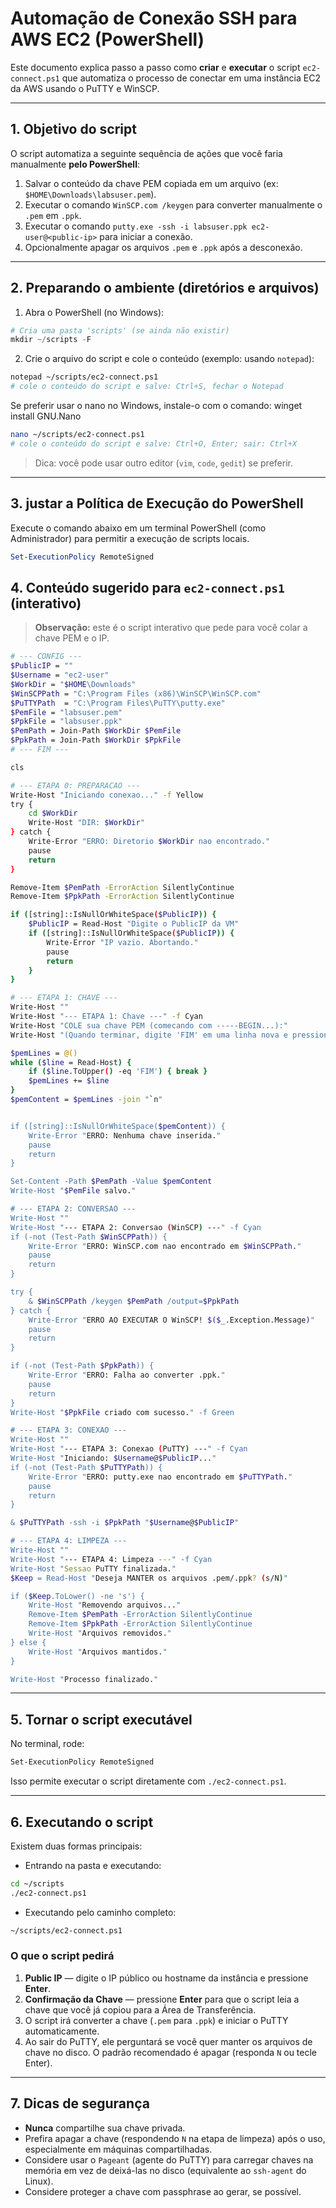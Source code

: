 # Automação de Conexão SSH para AWS EC2 (PowerShell)

Este documento explica passo a passo como **criar** e **executar** o script `ec2-connect.ps1` que automatiza o processo de conectar em uma instância EC2 da AWS usando o PuTTY e WinSCP.

---

## 1. Objetivo do script

O script automatiza a seguinte sequência de ações que você faria manualmente **pelo PowerShell**:

1.  Salvar o conteúdo da chave PEM copiada em um arquivo (ex: `$HOME\Downloads\labsuser.pem`).
2.  Executar o comando `WinSCP.com /keygen` para converter manualmente o `.pem` em `.ppk`.
3.  Executar o comando `putty.exe -ssh -i labsuser.ppk ec2-user@<public-ip>` para iniciar a conexão.
4.  Opcionalmente apagar os arquivos `.pem` e `.ppk` após a desconexão.

---

## 2. Preparando o ambiente (diretórios e arquivos)

1. Abra o PowerShell (no Windows):

```powershell
# Cria uma pasta 'scripts' (se ainda não existir)
mkdir ~/scripts -F
```

2. Crie o arquivo do script e cole o conteúdo (exemplo: usando `notepad`):

```bash
notepad ~/scripts/ec2-connect.ps1
# cole o conteúdo do script e salve: Ctrl+S, fechar o Notepad
```

Se preferir usar o nano no Windows, instale-o com o comando: winget install GNU.Nano

```bash
nano ~/scripts/ec2-connect.ps1
# cole o conteúdo do script e salve: Ctrl+O, Enter; sair: Ctrl+X
```

> Dica: você pode usar outro editor (`vim`, `code`, `gedit`) se preferir.

---

## 3. justar a Política de Execução do PowerShell

Execute o comando abaixo em um terminal PowerShell (como Administrador) para permitir a execução de scripts locais.

```powershell
Set-ExecutionPolicy RemoteSigned
```

## 4. Conteúdo sugerido para `ec2-connect.ps1` (interativo)

> **Observação:** este é o script interativo que pede para você colar a chave PEM e o IP.

```bash
# --- CONFIG ---
$PublicIP = "" 
$Username = "ec2-user"
$WorkDir = "$HOME\Downloads" 
$WinSCPPath = "C:\Program Files (x86)\WinSCP\WinSCP.com"
$PuTTYPath  = "C:\Program Files\PuTTY\putty.exe"
$PemFile = "labsuser.pem"
$PpkFile = "labsuser.ppk"
$PemPath = Join-Path $WorkDir $PemFile
$PpkPath = Join-Path $WorkDir $PpkFile
# --- FIM ---

cls

# --- ETAPA 0: PREPARACAO ---
Write-Host "Iniciando conexao..." -f Yellow
try {
    cd $WorkDir
    Write-Host "DIR: $WorkDir"
} catch {
    Write-Error "ERRO: Diretorio $WorkDir nao encontrado."
    pause
    return
}

Remove-Item $PemPath -ErrorAction SilentlyContinue
Remove-Item $PpkPath -ErrorAction SilentlyContinue

if ([string]::IsNullOrWhiteSpace($PublicIP)) {
    $PublicIP = Read-Host "Digite o PublicIP da VM"
    if ([string]::IsNullOrWhiteSpace($PublicIP)) {
        Write-Error "IP vazio. Abortando."
        pause
        return
    }
}

# --- ETAPA 1: CHAVE ---
Write-Host ""
Write-Host "--- ETAPA 1: Chave ---" -f Cyan
Write-Host "COLE sua chave PEM (comecando com -----BEGIN...):"
Write-Host "(Quando terminar, digite 'FIM' em uma linha nova e pressione Enter)" -f Gray

$pemLines = @()
while ($line = Read-Host) {
    if ($line.ToUpper() -eq 'FIM') { break }
    $pemLines += $line
}
$pemContent = $pemLines -join "`n"


if ([string]::IsNullOrWhiteSpace($pemContent)) {
    Write-Error "ERRO: Nenhuma chave inserida."
    pause
    return
}

Set-Content -Path $PemPath -Value $pemContent
Write-Host "$PemFile salvo."

# --- ETAPA 2: CONVERSAO ---
Write-Host ""
Write-Host "--- ETAPA 2: Conversao (WinSCP) ---" -f Cyan
if (-not (Test-Path $WinSCPPath)) {
    Write-Error "ERRO: WinSCP.com nao encontrado em $WinSCPPath."
    pause
    return
}

try {
    & $WinSCPPath /keygen $PemPath /output=$PpkPath
} catch {
    Write-Error "ERRO AO EXECUTAR O WinSCP! $($_.Exception.Message)"
    pause
    return
}

if (-not (Test-Path $PpkPath)) {
    Write-Error "ERRO: Falha ao converter .ppk."
    pause
    return
}
Write-Host "$PpkFile criado com sucesso." -f Green

# --- ETAPA 3: CONEXAO ---
Write-Host ""
Write-Host "--- ETAPA 3: Conexao (PuTTY) ---" -f Cyan
Write-Host "Iniciando: $Username@$PublicIP..."
if (-not (Test-Path $PuTTYPath)) {
    Write-Error "ERRO: putty.exe nao encontrado em $PuTTYPath."
    pause
    return
}

& $PuTTYPath -ssh -i $PpkPath "$Username@$PublicIP"

# --- ETAPA 4: LIMPEZA ---
Write-Host ""
Write-Host "--- ETAPA 4: Limpeza ---" -f Cyan
Write-Host "Sessao PuTTY finalizada."
$Keep = Read-Host "Deseja MANTER os arquivos .pem/.ppk? (s/N)"

if ($Keep.ToLower() -ne 's') {
    Write-Host "Removendo arquivos..."
    Remove-Item $PemPath -ErrorAction SilentlyContinue
    Remove-Item $PpkPath -ErrorAction SilentlyContinue
    Write-Host "Arquivos removidos."
} else {
    Write-Host "Arquivos mantidos."
}

Write-Host "Processo finalizado."
```

---

## 5. Tornar o script executável

No terminal, rode:

```bash
Set-ExecutionPolicy RemoteSigned
```

Isso permite executar o script diretamente com `./ec2-connect.ps1`.

---

## 6. Executando o script

Existem duas formas principais:

* Entrando na pasta e executando:

```bash
cd ~/scripts
./ec2-connect.ps1
```

* Executando pelo caminho completo:

```bash
~/scripts/ec2-connect.ps1
```

### O que o script pedirá

1.  **Public IP** — digite o IP público ou hostname da instância e pressione **Enter**.
2.  **Confirmação da Chave** — pressione **Enter** para que o script leia a chave que você já copiou para a Área de Transferência.
3.  O script irá converter a chave (`.pem` para `.ppk`) e iniciar o PuTTY automaticamente.
4.  Ao sair do PuTTY, ele perguntará se você quer manter os arquivos de chave no disco. O padrão recomendado é apagar (responda `N` ou tecle Enter).

---

## 7. Dicas de segurança

* **Nunca** compartilhe sua chave privada.
* Prefira apagar a chave (respondendo `N` na etapa de limpeza) após o uso, especialmente em máquinas compartilhadas.
* Considere usar o `Pageant` (agente do PuTTY) para carregar chaves na memória em vez de deixá-las no disco (equivalente ao `ssh-agent` do Linux).
* Considere proteger a chave com passphrase ao gerar, se possível.

